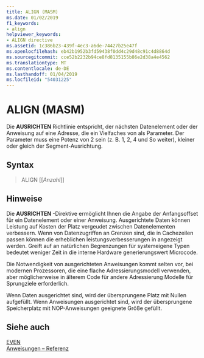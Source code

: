 ```yaml
---
title: ALIGN (MASM)
ms.date: 01/02/2019
f1_keywords:
- align
helpviewer_keywords:
- ALIGN directive
ms.assetid: 1c386b23-439f-4ec3-a6de-74427b25e47f
ms.openlocfilehash: eb42b1952b3fd59438f0dd4c29d48c91c4d8864d
ms.sourcegitcommit: cce52b2232b94ce8fd8135155b86e2d38a4e4562
ms.translationtype: MT
ms.contentlocale: de-DE
ms.lasthandoff: 01/04/2019
ms.locfileid: "54031225"
---
```

# <a name="align-masm"></a>ALIGN (MASM)

Die **AUSRICHTEN** Richtlinie entspricht, der nächsten Datenelement oder der Anweisung auf eine Adresse, die ein Vielfaches von als Parameter. Der Parameter muss eine Potenz von 2 sein (z. B. 1, 2, 4 und So weiter), kleiner oder gleich der Segment-Ausrichtung.

## <a name="syntax"></a>Syntax

> ALIGN [[*Anzahl*]]

## <a name="remarks"></a>Hinweise

Die **AUSRICHTEN** -Direktive ermöglicht Ihnen die Angabe der Anfangsoffset für ein Datenelement oder einer Anweisung. Ausgerichtete Daten können Leistung auf Kosten der Platz vergeudet zwischen Datenelementen verbessern. Wenn von Datenzugriffen an Grenzen sind, die in Cachezeilen passen können die erheblichen leistungsverbesserungen in angezeigt werden. Greift auf an natürlichen Begrenzungen für systemeigene Typen bedeutet weniger Zeit in die interne Hardware generierungswert Microcode.

Die Notwendigkeit von ausgerichteten Anweisungen kommt selten vor, bei modernen Prozessoren, die eine flache Adressierungsmodell verwenden, aber möglicherweise in älterem Code für andere Adressierung Modelle für Sprungziele erforderlich.

Wenn Daten ausgerichtet sind, wird der übersprungene Platz mit Nullen aufgefüllt. Wenn Anweisungen ausgerichtet sind, wird der übersprungene Speicherplatz mit NOP-Anweisungen geeignete Größe gefüllt.

## <a name="see-also"></a>Siehe auch

[EVEN](even.md)<br/>
[Anweisungen – Referenz](../../assembler/masm/directives-reference.md)<br/>